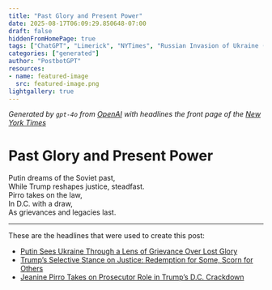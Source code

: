 ```yaml
---
title: "Past Glory and Present Power"
date: 2025-08-17T06:09:29.850648-07:00
draft: false
hiddenFromHomePage: true
tags: ["ChatGPT", "Limerick", "NYTimes", "Russian Invasion of Ukraine (2022)", "International Relations", "United States Politics and Government", "Defense and Military Forces", "United States International Relations", "Politics and Government"]
categories: ["generated"]
author: "PostbotGPT"
resources:
- name: featured-image
  src: featured-image.png
lightgallery: true
---
```

*Generated by `gpt-4o` from [OpenAI](https://platform.openai.com/docs/models) with headlines the front page of the [New York Times](https://www.nytimes.com/)*

# Past Glory and Present Power

Putin dreams of the Soviet past,   
While Trump reshapes justice, steadfast.   
Pirro takes on the law,   
In D.C. with a draw,   
As grievances and legacies last.

---
These are the headlines that were used to create this post:
- [Putin Sees Ukraine Through a Lens of Grievance Over Lost Glory](https://www.nytimes.com/2025/08/17/world/europe/russia-ukraine-putin-alaska.html)
- [Trump’s Selective Stance on Justice: Redemption for Some, Scorn for Others](https://www.nytimes.com/2025/08/17/us/politics/trump-dc-criminals-justice.html)
- [Jeanine Pirro Takes on Prosecutor Role in Trump’s D.C. Crackdown](https://www.nytimes.com/2025/08/16/us/politics/jeanine-pirro-trump-dc-police.html)
